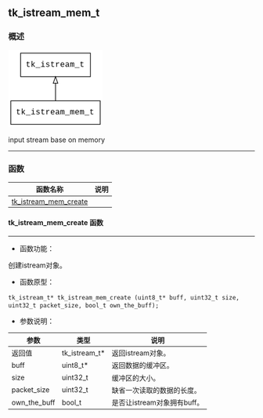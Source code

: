 ## tk\_istream\_mem\_t
### 概述
![image](images/tk_istream_mem_t_0.png)


 input stream base on memory


----------------------------------
### 函数
<p id="tk_istream_mem_t_methods">

| 函数名称 | 说明 | 
| -------- | ------------ | 
| <a href="#tk_istream_mem_t_tk_istream_mem_create">tk\_istream\_mem\_create</a> |  |
#### tk\_istream\_mem\_create 函数
-----------------------

* 函数功能：

> <p id="tk_istream_mem_t_tk_istream_mem_create">
 创建istream对象。





* 函数原型：

```
tk_istream_t* tk_istream_mem_create (uint8_t* buff, uint32_t size, uint32_t packet_size, bool_t own_the_buff);
```

* 参数说明：

| 参数 | 类型 | 说明 |
| -------- | ----- | --------- |
| 返回值 | tk\_istream\_t* | 返回istream对象。 |
| buff | uint8\_t* | 返回数据的缓冲区。 |
| size | uint32\_t | 缓冲区的大小。 |
| packet\_size | uint32\_t | 缺省一次读取的数据的长度。 |
| own\_the\_buff | bool\_t | 是否让istream对象拥有buff。 |
